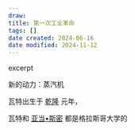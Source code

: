 ```yaml
---
draw:
title: 第一次工业革命
tags: []
date created: 2024-06-16
date modified: 2024-11-12
---
```


excerpt

<!-- more -->

新的动力：蒸汽机

瓦特出生于 [乾隆](乾隆.md) 元年，

瓦特和 [亚当•斯密](亚当•斯密.md) 都是格拉斯哥大学的
